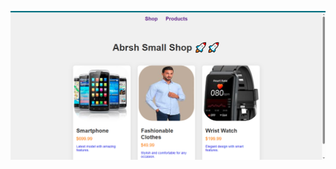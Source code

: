![localhost:3000/admin/product](https://github.com/abrsh21son/serving-files-and-html/blob/main/Screenshot%20(322).png?raw=true)
